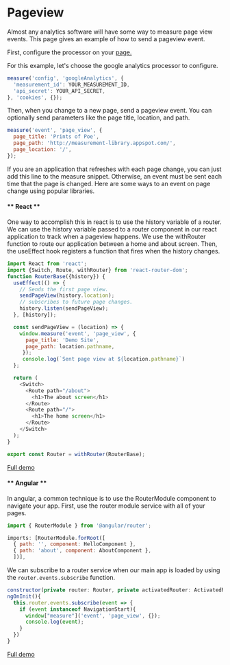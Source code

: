 # Pageview
Almost any analytics software will have some way to measure page view events. This page
gives an example of how to send a pageview event.

First, configure the processor on your [page.](https://googleinterns.github.io/measurement-library/#/?id=installation)

For this example, let's choose the google analytics processor to configure.
```js
measure('config', 'googleAnalytics', {
  'measurement_id': YOUR_MEASUREMENT_ID,
  'api_secret': YOUR_API_SECRET,
}, 'cookies', {});
```

Then, when you change to a new page, send a pageview event. You can optionally send parameters like the
page title, location, and path.
```js
measure('event', 'page_view', {
  page_title: 'Prints of Poe',
  page_path: 'http://measurement-library.appspot.com/',
  page_location: '/',
});
```

If you are an application that refreshes with each page change, you can just add this line to the measure snippet.
Otherwise, an event must be sent each time that the page is changed. Here are some ways to an event on page change using popular libraries.

<!-- tabs:start -->
#### ** React **
One way to accomplish this in react is to use the history variable of a router.
We can use the history variable passed to a router component in our react application to track when a pageview happens.
We use the withRouter function to route our application between a home and about screen.
Then, the useEffect hook registers a function that fires when the history changes.

```js
import React from 'react';
import {Switch, Route, withRouter} from 'react-router-dom';
function RouterBase({history}) {
  useEffect(() => {
    // Sends the first page view.
    sendPageView(history.location);
    // subscribes to future page changes.
    history.listen(sendPageView);
  }, [history]);

  const sendPageView = (location) => {
    window.measure('event', 'page_view', {
      page_title: 'Demo Site',
      page_path: location.pathname,
     });
     console.log(`Sent page view at ${location.pathname}`)
  };

  return (
    <Switch>
      <Route path="/about">
        <h1>The about screen</h1>
      </Route>
      <Route path="/">
        <h1>The home screen</h1>
      </Route>
    </Switch>
  );
}

export const Router = withRouter(RouterBase);
```

[Full demo](https://stackblitz.com/edit/react-7gyfv7)

#### ** Angular **
In angular, a common technique is to use the RouterModule component to navigate
your app. First, use the router module service with all of your pages.
```js
import { RouterModule } from '@angular/router';

imports: [RouterModule.forRoot([
  { path: '', component: HelloComponent },
  { path: 'about', component: AboutComponent },
  ])],
```

We can subscribe to a router service when our main app
is loaded by using the `router.events.subscribe` function.
```js
constructor(private router: Router, private activatedRouter: ActivatedRoute){}
ngOnInit(){
  this.router.events.subscribe(event => {
    if (event instanceof NavigationStart){
      window["measure"]('event', 'page_view', {});
      console.log(event);
    }
  })
}
```
[Full demo](https://angular-ivy-uogmce.stackblitz.io)

<!-- tabs:end -->
